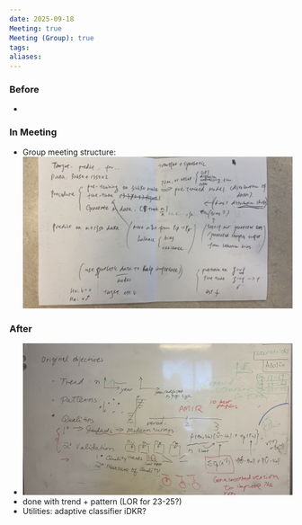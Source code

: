 ```yaml
---
date: 2025-09-18
Meeting: true
Meeting (Group): true
tags:
aliases:
---
```


### Before
- 

### In Meeting
- Group meeting structure: ![](IMG_5782.jpeg)

### After
- ![](IMG_5783.jpg)
- done with trend + pattern (LOR for 23-25?)
- Utilities: adaptive classifier iDKR?